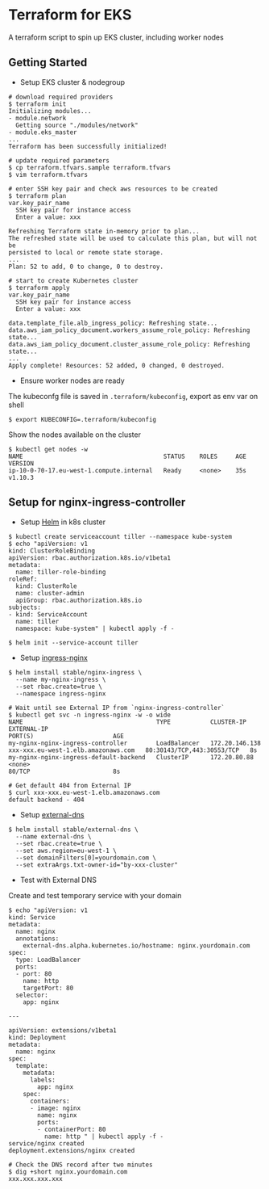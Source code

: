 # Terraform for EKS
A terraform script to spin up EKS cluster, including worker nodes

## Getting Started

- Setup EKS cluster & nodegroup
```shell
# download required providers
$ terraform init
Initializing modules...
- module.network
  Getting source "./modules/network"
- module.eks_master
...
Terraform has been successfully initialized!

# update required parameters
$ cp terraform.tfvars.sample terraform.tfvars
$ vim terraform.tfvars

# enter SSH key pair and check aws resources to be created
$ terraform plan
var.key_pair_name
  SSH key pair for instance access
  Enter a value: xxx

Refreshing Terraform state in-memory prior to plan...
The refreshed state will be used to calculate this plan, but will not be
persisted to local or remote state storage.
...
Plan: 52 to add, 0 to change, 0 to destroy.

# start to create Kubernetes cluster
$ terraform apply
var.key_pair_name
  SSH key pair for instance access
  Enter a value: xxx

data.template_file.alb_ingress_policy: Refreshing state...
data.aws_iam_policy_document.workers_assume_role_policy: Refreshing state...
data.aws_iam_policy_document.cluster_assume_role_policy: Refreshing state...
...
Apply complete! Resources: 52 added, 0 changed, 0 destroyed.
```

- Ensure worker nodes are ready

The kubeconfg file is saved in `.terraform/kubeconfig`, export as env var on shell
```
$ export KUBECONFIG=.terraform/kubeconfig
```

Show the nodes available on the cluster
```
$ kubectl get nodes -w
NAME                                       STATUS    ROLES     AGE       VERSION
ip-10-0-70-17.eu-west-1.compute.internal   Ready     <none>    35s       v1.10.3
```

## Setup for nginx-ingress-controller

- Setup [Helm](https://helm.sh/) in k8s cluster
```
$ kubectl create serviceaccount tiller --namespace kube-system
$ echo "apiVersion: v1
kind: ClusterRoleBinding
apiVersion: rbac.authorization.k8s.io/v1beta1
metadata:
  name: tiller-role-binding
roleRef:
  kind: ClusterRole
  name: cluster-admin
  apiGroup: rbac.authorization.k8s.io
subjects:
- kind: ServiceAccount
  name: tiller
  namespace: kube-system" | kubectl apply -f -

$ helm init --service-account tiller
```

- Setup [ingress-nginx](https://github.com/kubernetes/ingress-nginx/)

```
$ helm install stable/nginx-ingress \
  --name my-nginx-ingress \
  --set rbac.create=true \
  --namespace ingress-nginx

# Wait until see External IP from `nginx-ingress-controller`
$ kubectl get svc -n ingress-nginx -w -o wide
NAME                                     TYPE           CLUSTER-IP       EXTERNAL-IP                                                              PORT(S)                      AGE
my-nginx-nginx-ingress-controller        LoadBalancer   172.20.146.138   xxx-xxx.eu-west-1.elb.amazonaws.com   80:30143/TCP,443:30553/TCP   8s
my-nginx-nginx-ingress-default-backend   ClusterIP      172.20.80.88     <none>                                                                   80/TCP                       8s

# Get default 404 from External IP
$ curl xxx-xxx.eu-west-1.elb.amazonaws.com
default backend - 404
```

- Setup [external-dns](https://github.com/kubernetes-incubator/external-dns)

```
$ helm install stable/external-dns \
  --name external-dns \
  --set rbac.create=true \
  --set aws.region=eu-west-1 \
  --set domainFilters[0]=yourdomain.com \
  --set extraArgs.txt-owner-id="by-xxx-cluster"
```

- Test with External DNS

Create and test temporary service with your domain
```
$ echo "apiVersion: v1
kind: Service
metadata:
  name: nginx
  annotations:
    external-dns.alpha.kubernetes.io/hostname: nginx.yourdomain.com
spec:
  type: LoadBalancer
  ports:
  - port: 80
    name: http
    targetPort: 80
  selector:
    app: nginx

---

apiVersion: extensions/v1beta1
kind: Deployment
metadata:
  name: nginx
spec:
  template:
    metadata:
      labels:
        app: nginx
    spec:
      containers:
      - image: nginx
        name: nginx
        ports:
        - containerPort: 80
          name: http " | kubectl apply -f -
service/nginx created
deployment.extensions/nginx created

# Check the DNS record after two minutes
$ dig +short nginx.yourdomain.com
xxx.xxx.xxx.xxx
```
